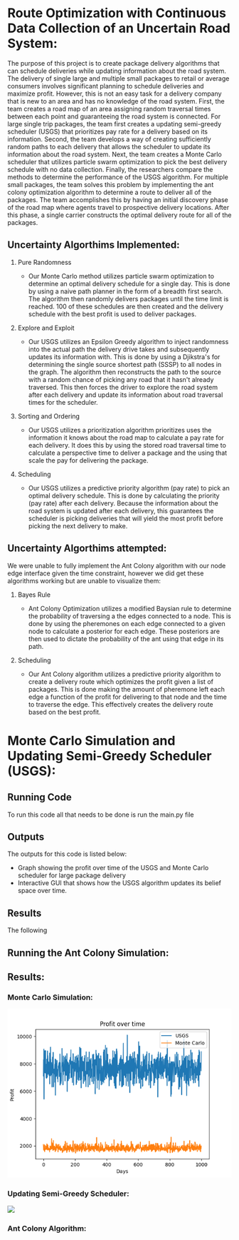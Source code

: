 # Route Optimization with Continuous Data Collection of an Uncertain Road System:

The purpose of this project is to create package delivery algorithms that can schedule deliveries while updating information about the road system. The delivery of single large and multiple small packages to retail or average consumers involves significant planning to schedule deliveries and maximize profit. However, this is not an easy task for a delivery company that is new to an area and has no knowledge of the road system. First, the team creates a road map of an area assigning random traversal times between each point and guaranteeing the road system is connected. 
For large single trip packages, the team first creates a updating semi-greedy scheduler (USGS) that prioritizes pay rate for a delivery based on its information. Second, the team develops a way of creating sufficiently random paths to each delivery that allows the scheduler to update its information about the road system. Next, the team creates a Monte Carlo scheduler that utilizes particle swarm optimization to pick the best delivery schedule with no data collection. Finally, the researchers compare the methods to determine the performance of the USGS algorithm.
For multiple small packages, the team solves this problem by implementing the ant colony optimization algorithm to determine a route to deliver all of the packages. The team accomplishes this by having an initial discovery phase of the road map where agents travel to prospective delivery locations. After this phase, a single carrier constructs the optimal delivery route for all of the packages.


## Uncertainty Algorthims Implemented: 

1. Pure Randomness
   - Our Monte Carlo method utilizes particle swarm optimization to determine an optimal delivery schedule for a single day. This is done by using a naive path planner in the form of a breadth first search. The algorithm then randomly delivers packages until the time limit is reached. 100 of these schedules are then created and the delivery schedule with the best profit is used to deliver packages. 
  
2. Explore and Exploit 
   - Our USGS utilizes an Epsilon Greedy algorithm to inject randomness into the actual path the delivery drive takes and subsequently updates its information with. This is done by using a Djikstra's for determining the single source shortest path (SSSP) to all nodes in the graph. The algorithm then reconstructs the path to the source with a random chance of picking any road that it hasn't already traversed. This then forces the driver to explore the road system after each delivery and update its information about road traversal times for the scheduler.
  
3. Sorting and Ordering 
   - Our USGS utilizes a prioritization algorithm prioritizes uses the information it knows about the road map to calculate a pay rate for each delivery. It does this by using the stored road traversal time to calculate a perspective time to deliver a package and the using that scale the pay for delivering the package.
  
4. Scheduling 
   - Our USGS utilizes a predictive priority algorithm (pay rate) to pick an optimal delivery schedule. This is done by calculating the priority (pay rate) after each delivery. Because the information about the road system is updated after each delivery, this guarantees the scheduler is picking deliveries that will yield the most profit before picking the next delivery to make.

## Uncertainty Algorthims attempted: 
We were unable to fully implement the Ant Colony algorithm with our node edge interface given the time constraint, however we did get these algorithms working but are unable to visualize them: 

1. Bayes Rule
   - Ant Colony Optimization utilizes a modified Baysian rule to determine the probability of traversing a the edges connected to a node. This is done by using the pheremones on each edge connected to a given node to calculate a posterior for each edge. These posteriors are then used to dictate the probability of the ant using that edge in its path.

2. Scheduling 
   - Our Ant Colony algorithm utilizes a predictive priority algorithm to create a delivery route which optimizes the profit given a list of packages. This is done making the amount of pheremone left each edge a function of the profit for delivering to that node and the time to traverse the edge. This effectively creates the delivery route based on the best profit.

# Monte Carlo Simulation and Updating Semi-Greedy Scheduler (USGS):

## Running Code

To run this code all that needs to be done is run the main.py file

## Outputs

The outputs for this code is listed below:

- Graph showing the profit over time of the USGS and Monte Carlo scheduler for large package delivery
- Interactive GUI that shows how the USGS algorithm updates its belief space over time.

## Results

The following 

## Running the Ant Colony Simulation:


## Results:

### Monte Carlo Simulation:
![](./Figures/GreedyVsMonteCarlo.png)

### Updating Semi-Greedy Scheduler:
![](./Figures/USGS.gif)

### Ant Colony Algorithm:
